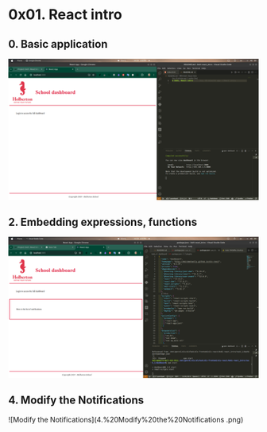 # 0x01. React intro

## 0. Basic application
![Basic application](0.%20Basic%20application.png)

## 2. Embedding expressions, functions

![Embedding expressionsfunctions](2.%20Embedding%20expressions,%20functions.png)


## 4. Modify the Notifications

![Modify the Notifications](4.%20Modify%20the%20Notifications
.png)